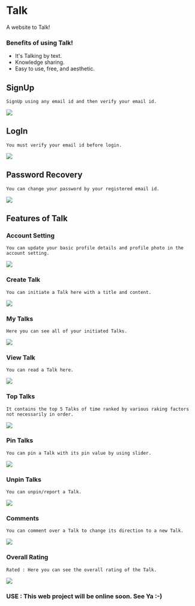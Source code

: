 # Talk
A website to Talk!

### Benefits of using Talk!

- It's Talking by text.
- Knowledge sharing.
- Easy to use, free, and aesthetic.

## SignUp
    SignUp using any email id and then verify your email id.
![](./img/signup.png)
## LogIn
    You must verify your email id before login.
![](./img/signin.png)
## Password Recovery
    You can change your password by your registered email id.
![](./img/pass_recovery.png)

## Features of Talk

### Account Setting
    You can update your basic profile details and profile photo in the account setting.
![](./img/update_profile.png)
### Create Talk
    You can initiate a Talk here with a title and content.
![](./img/create_talk.png)
### My Talks
    Here you can see all of your initiated Talks.
![](./img/my_talks.png)
### View Talk
    You can read a Talk here.
![](./img/talk.png)
### Top Talks
    It contains the top 5 Talks of time ranked by various raking factors not necessarily in order.
![](./img/top_pins.png)
### Pin Talks
    You can pin a Talk with its pin value by using slider.
![](./img/pinner.png)
### Unpin Talks
    You can unpin/report a Talk. 
![](./img/unpinner.png)
### Comments
    You can comment over a Talk to change its direction to a new Talk.
![](./img/comments.png)
### Overall Rating
    Rated : Here you can see the overall rating of the Talk.
![](./img/overall_rating.png)
### USE : This web project will be online soon. See Ya :-)